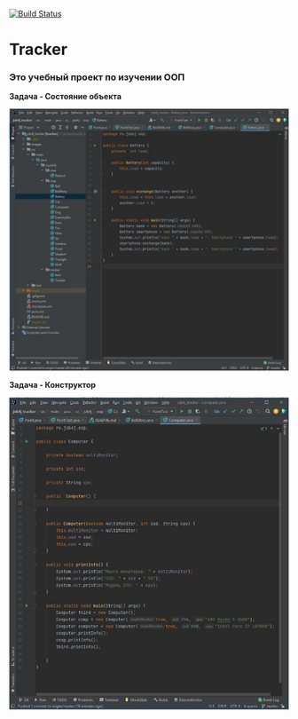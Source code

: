 [![Build Status](https://app.travis-ci.com/krutaxe/job4j_tracker.svg?branch=master)](https://app.travis-ci.com/krutaxe/job4j_tracker)

# Tracker
### Это учебный проект по изучении ООП

**Задача - Состояние объекта**

![image of Battery](images/Battery.jpg)


**Задача - Конструктор**

![image of Comp](images/Comp.jpg)